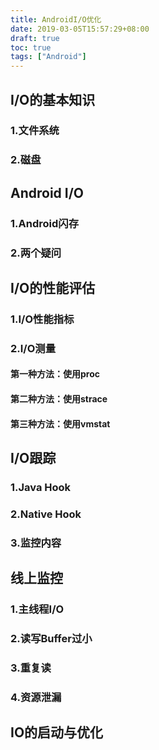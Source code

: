 ```yaml
---
title: AndroidI/O优化
date: 2019-03-05T15:57:29+08:00
draft: true
toc: true
tags: ["Android"]
---
```


## I/O的基本知识

### 1.文件系统

### 2.磁盘

## Android I/O

### 1.Android闪存

### 2.两个疑问

## I/O的性能评估

### 1.I/O性能指标

### 2.I/O测量

#### 第一种方法：使用proc

#### 第二种方法：使用strace

#### 第三种方法：使用vmstat

## I/O跟踪

### 1.Java Hook

### 2.Native Hook

### 3.监控内容

## 线上监控

### 1.主线程I/O 

### 2.读写Buffer过小

### 3.重复读

### 4.资源泄漏

## IO的启动与优化